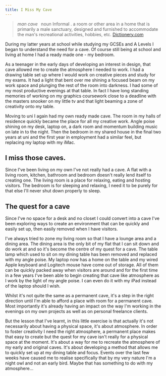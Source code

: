 ```yaml
---
title: I Miss My Cave
---
```

<blockquote>
  <em>man cave</em> 
  noun Informal .
  a room or other area in a home that is primarily a male sanctuary, designed and furnished to accommodate the man's recreational activities, hobbies, etc.
  <a href="http://dictionary.reference.com/browse/man+cave">Dictionery.com</a>
</blockquote>

During my latter years at school while studying my GCSEs and A Levels I began to understand the need for a cave. Of course still being at school and living at home I had a ready made one - my bedroom.

As a teenager in the early days of developing an interest in design, that cave allowed me to create the atmosphere I needed to work. I had a drawing table set up where I would work on creative pieces and study for my exams. It had a light that bent over me shining a focused beam on my work space and plunging the rest of the room into darkness. I had some of my most productive evenings at that table. In fact I have long standing memories of working on my graphics coursework close to a deadline with the masters snooker on my little tv and that light beaming a zone of creativity onto my table.

Moving to uni I again had my own ready made cave. The room in my halls of residence quickly became the place for all my creative work. Angle poise shining on my desk, laptop on, a dark room and momentum building music on late in to the night. Then the bedroom in my shared house in the final two years at uni and the first year in employment had a similar feel, but replacing my laptop with my iMac.

## I miss those caves.
Since I've been living on my own I've not really had a cave. A flat with a living room, kitchen, bathroom and bedroom doesn't really lend itself to creating one. The living room is a place for relaxing, eating and hosting visitors. The bedroom is for sleeping and relaxing, I need it to be purely for that else I'll never shut down properly to sleep.

## The quest for a cave
Since I've no space for a desk and no closet I could convert into a cave I've been exploring ways to create an environment that can be quickly and easily set up, then easily removed when I have visitors.

I've always tried to zone my living room so that I have a lounge area and a dining area. The dining area is the only bit of my flat that I can sit down and do work at and so it's become the centre of my quest for a cave.
The table lamp which used to sit on my dining table has been removed and replaced with my angle poise. My laptop now has a home on the table and my wired Apple keyboard and Logitech mouse have come out of storage. All of them can be quickly packed away when visitors are around and for the first time in a few years I've been able to begin creating that cave like atmosphere as I work by the light of my angle poise. I can even do it with my iPad instead of the laptop should I wish.

Whilst it's not quite the same as a permanent cave, it's a step in the right direction until I'm able to afford a place with room for a permanent cave. Most importantly it's already having an impact on the way I'm working in the evenings on my own projects as well as on personal freelance clients.

But the lesson that I've learnt, in this little exercise is that actually it's not necessarily about having a physical space, it's about atmosphere. In order to foster creativity I need the right atmosphere, a permanent place makes that easy to create but the quest for my cave isn't really for a physical space at the moment. It's about a way for me to recreate the atmosphere of my early and original caves. It's about developing a method that allows me to quickly set up at my dining table and focus. Events over the last few weeks have caused me to realise specifically that by my very nature I'm a night owl and not an early bird. Maybe that has something to do with my atmosphere…
